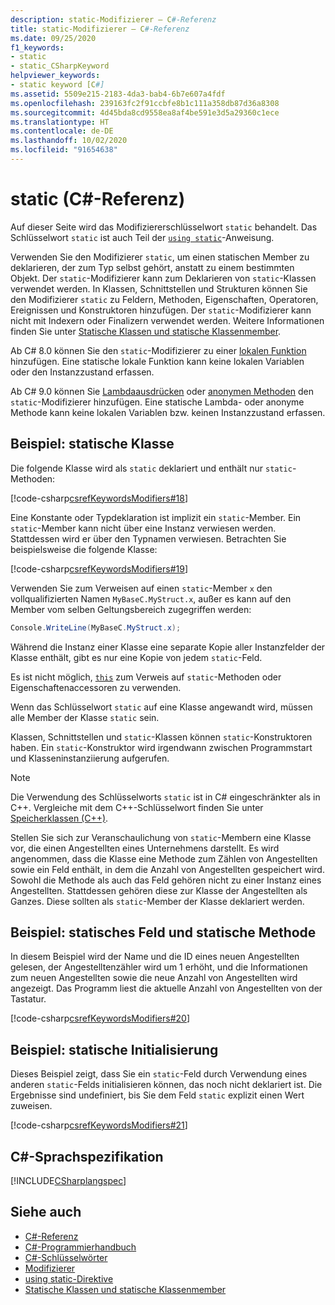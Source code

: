 ```yaml
---
description: static-Modifizierer – C#-Referenz
title: static-Modifizierer – C#-Referenz
ms.date: 09/25/2020
f1_keywords:
- static
- static_CSharpKeyword
helpviewer_keywords:
- static keyword [C#]
ms.assetid: 5509e215-2183-4da3-bab4-6b7e607a4fdf
ms.openlocfilehash: 239163fc2f91ccbfe8b1c111a358db87d36a8308
ms.sourcegitcommit: 4d45bda8cd9558ea8af4be591e3d5a29360c1ece
ms.translationtype: HT
ms.contentlocale: de-DE
ms.lasthandoff: 10/02/2020
ms.locfileid: "91654638"
---
```

# <a name="static-c-reference"></a>static (C#-Referenz)

Auf dieser Seite wird das Modifiziererschlüsselwort `static` behandelt. Das Schlüsselwort `static` ist auch Teil der [`using static`](using-static.md)-Anweisung.

Verwenden Sie den Modifizierer `static`, um einen statischen Member zu deklarieren, der zum Typ selbst gehört, anstatt zu einem bestimmten Objekt. Der `static`-Modifizierer kann zum Deklarieren von `static`-Klassen verwendet werden. In Klassen, Schnittstellen und Strukturen können Sie den Modifizierer `static` zu Feldern, Methoden, Eigenschaften, Operatoren, Ereignissen und Konstruktoren hinzufügen. Der `static`-Modifizierer kann nicht mit Indexern oder Finalizern verwendet werden. Weitere Informationen finden Sie unter [Statische Klassen und statische Klassenmember](../../programming-guide/classes-and-structs/static-classes-and-static-class-members.md).

Ab C# 8.0 können Sie den `static`-Modifizierer zu einer [lokalen Funktion](../../programming-guide/classes-and-structs/local-functions.md) hinzufügen. Eine statische lokale Funktion kann keine lokalen Variablen oder den Instanzzustand erfassen.

Ab C# 9.0 können Sie [Lambdaausdrücken](../operators/lambda-expressions.md) oder [anonymen Methoden](../operators/delegate-operator.md) den `static`-Modifizierer hinzufügen. Eine statische Lambda- oder anonyme Methode kann keine lokalen Variablen bzw. keinen Instanzzustand erfassen.

## <a name="example---static-class"></a>Beispiel: statische Klasse

Die folgende Klasse wird als `static` deklariert und enthält nur `static`-Methoden:

[!code-csharp[csrefKeywordsModifiers#18](~/samples/snippets/csharp/VS_Snippets_VBCSharp/csrefKeywordsModifiers/CS/csrefKeywordsModifiers.cs#18)]

Eine Konstante oder Typdeklaration ist implizit ein `static`-Member. Ein `static`-Member kann nicht über eine Instanz verwiesen werden. Stattdessen wird er über den Typnamen verwiesen. Betrachten Sie beispielsweise die folgende Klasse:

[!code-csharp[csrefKeywordsModifiers#19](~/samples/snippets/csharp/VS_Snippets_VBCSharp/csrefKeywordsModifiers/CS/csrefKeywordsModifiers.cs#19)]

Verwenden Sie zum Verweisen auf einen `static`-Member `x` den vollqualifizierten Namen `MyBaseC.MyStruct.x`, außer es kann auf den Member vom selben Geltungsbereich zugegriffen werden:

```csharp
Console.WriteLine(MyBaseC.MyStruct.x);
```

Während die Instanz einer Klasse eine separate Kopie aller Instanzfelder der Klasse enthält, gibt es nur eine Kopie von jedem `static`-Feld.

Es ist nicht möglich, [`this`](this.md) zum Verweis auf `static`-Methoden oder Eigenschaftenaccessoren zu verwenden.

Wenn das Schlüsselwort `static` auf eine Klasse angewandt wird, müssen alle Member der Klasse `static` sein.

Klassen, Schnittstellen und `static`-Klassen können `static`-Konstruktoren haben. Ein `static`-Konstruktor wird irgendwann zwischen Programmstart und Klasseninstanziierung aufgerufen.

> [!NOTE]
> Die Verwendung des Schlüsselworts `static` ist in C# eingeschränkter als in C++. Vergleiche mit dem C++-Schlüsselwort finden Sie unter [Speicherklassen (C++)](/cpp/cpp/storage-classes-cpp#static).

Stellen Sie sich zur Veranschaulichung von `static`-Membern eine Klasse vor, die einen Angestellten eines Unternehmens darstellt. Es wird angenommen, dass die Klasse eine Methode zum Zählen von Angestellten sowie ein Feld enthält, in dem die Anzahl von Angestellten gespeichert wird. Sowohl die Methode als auch das Feld gehören nicht zu einer Instanz eines Angestellten. Stattdessen gehören diese zur Klasse der Angestellten als Ganzes. Diese sollten als `static`-Member der Klasse deklariert werden.

## <a name="example---static-field-and-method"></a>Beispiel: statisches Feld und statische Methode

In diesem Beispiel wird der Name und die ID eines neuen Angestellten gelesen, der Angestelltenzähler wird um 1 erhöht, und die Informationen zum neuen Angestellten sowie die neue Anzahl von Angestellten wird angezeigt. Das Programm liest die aktuelle Anzahl von Angestellten von der Tastatur.

[!code-csharp[csrefKeywordsModifiers#20](~/samples/snippets/csharp/VS_Snippets_VBCSharp/csrefKeywordsModifiers/CS/csrefKeywordsModifiers.cs#20)]  

## <a name="example---static-initialization"></a>Beispiel: statische Initialisierung

Dieses Beispiel zeigt, dass Sie ein `static`-Feld durch Verwendung eines anderen `static`-Felds initialisieren können, das noch nicht deklariert ist. Die Ergebnisse sind undefiniert, bis Sie dem Feld `static` explizit einen Wert zuweisen.

[!code-csharp[csrefKeywordsModifiers#21](~/samples/snippets/csharp/VS_Snippets_VBCSharp/csrefKeywordsModifiers/CS/csrefKeywordsModifiers.cs#21)]  

## <a name="c-language-specification"></a>C#-Sprachspezifikation

[!INCLUDE[CSharplangspec](~/includes/csharplangspec-md.md)]

## <a name="see-also"></a>Siehe auch

- [C#-Referenz](../index.md)
- [C#-Programmierhandbuch](../../programming-guide/index.md)
- [C#-Schlüsselwörter](index.md)
- [Modifizierer](index.md)
- [using static-Direktive](using-static.md)
- [Statische Klassen und statische Klassenmember](../../programming-guide/classes-and-structs/static-classes-and-static-class-members.md)
